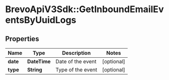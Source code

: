 # BrevoApiV3Sdk::GetInboundEmailEventsByUuidLogs

## Properties
Name | Type | Description | Notes
------------ | ------------- | ------------- | -------------
**date** | **DateTime** | Date of the event | [optional] 
**type** | **String** | Type of the event | [optional] 


